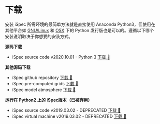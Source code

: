 # 下载

安装 iSpec 所需环境的最简单方法就是直接使用 Anaconda Python3，但使用在其他平台如 [GNU/Linux](./Linux/intro.html) 和 [OSX](./OSX/intro.html) 下的 Python 发行版也是可以的。遵循以下哪个安装说明取决于你想要的安装方式。

**源码下载**

- iSpec source code v2020.10.01 - Python 3 [下载 :open_file_folder:](https://www.cfa.harvard.edu/~sblancoc/iSpec/iSpec_v20201001.tar.gz)


**其他源码下载**

- iSpec github repository [下载 :open_file_folder:](https://github.com/marblestation/iSpec)
- iSpec pre-computed grids [下载 :open_file_folder:](https://www.cfa.harvard.edu/~sblancoc/iSpec/grid/)
- iSpec model atmosphere [下载 :open_file_folder:](https://www.cfa.harvard.edu/~sblancoc/iSpec/atmospheres/)

**运行在 Python2 上的 iSpec版本（已被弃用）**

- iSpec source code v2019.03.02 - DEPRECATED [下载 :open_file_folder:](https://www.cfa.harvard.edu/~sblancoc/iSpec/iSpec_v20190302.tar.gz)
- iSpec virtual machine v2019.03.02 - DEPRECATED [下载 :open_file_folder:](https://www.cfa.harvard.edu/~sblancoc/iSpec/iSpec_Xubuntu_Core_16.04_64bits_v20190302.ova)
